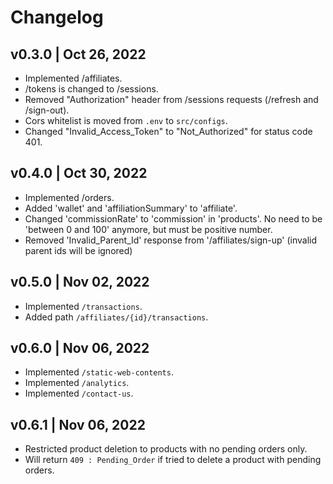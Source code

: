 # Changelog

## v0.3.0 | Oct 26, 2022

- Implemented /affiliates.
- /tokens is changed to /sessions.
- Removed "Authorization" header from /sessions requests (/refresh and /sign-out).
- Cors whitelist is moved from `.env` to `src/configs`.
- Changed "Invalid_Access_Token" to "Not_Authorized" for status code 401.

## v0.4.0 | Oct 30, 2022

- Implemented /orders.
- Added 'wallet' and 'affiliationSummary' to 'affiliate'.
- Changed 'commissionRate' to 'commission' in 'products'. No need to be 'between 0 and 100' anymore, but must be positive number.
- Removed 'Invalid_Parent_Id' response from '/affiliates/sign-up' (invalid parent ids will be ignored)

## v0.5.0 | Nov 02, 2022

- Implemented `/transactions`.
- Added path `/affiliates/{id}/transactions`.

## v0.6.0 | Nov 06, 2022

- Implemented `/static-web-contents`.
- Implemented `/analytics`.
- Implemented `/contact-us`.

## v0.6.1 | Nov 06, 2022

- Restricted product deletion to products with no pending orders only.
- Will return `409 : Pending_Order` if tried to delete a product with pending orders.

